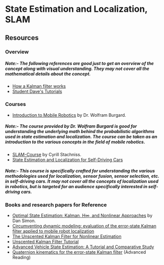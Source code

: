 # State Estimation and Localization, SLAM

## Resources

### Overview
##### Note:- The following references are good just to get an overview of the concept along with visual understanding. They may not cover all the mathematical details about the concept.

* [How a Kalman filter works](https://www.bzarg.com/p/how-a-kalman-filter-works-in-pictures/)
* [Student Dave's Tutorials](http://studentdavestutorials.weebly.com/)

### Courses
* [Introduction to Mobile Robotics](http://ais.informatik.uni-freiburg.de/teaching/ss19/robotics/) by Dr. Wolfram Burgard.
##### Note:- The course provided by Dr. Wolfram Burgard is good for understanding the underlying math behind the probabilistic algorithms used in state estimation and localization. The course can be taken as an introduction to the various concepts in the field of mobile robotics. 
* [SLAM-Course](https://www.youtube.com/watch?v=U6vr3iNrwRA&list=PLgnQpQtFTOGQrZ4O5QzbIHgl3b1JHimN_) by Cyrill Stachniss.
* [State Estimation and Localization for Self-Driving Cars](https://www.coursera.org/learn/state-estimation-localization-self-driving-cars/home/welcome)
##### Note:- This course is specifically crafted for understanding the various methodologies used for localization, sensor fusion, sensor selection, etc. in self-driving cars. It may not cover all the concepts of localization used in robotics, but is targeted for an audience specifically interested in self-driving cars. 


### Books and research papers for Reference
* [Optimal State Estimation: Kalman, H∞, and Nonlinear Approaches](https://onlinelibrary.wiley.com/doi/book/10.1002/0470045345) by Dan Simon.
* [Circumventing dynamic modeling: evaluation of the error-state Kalman filter applied to mobile robot localization](https://ieeexplore.ieee.org/document/772597)
* [The Unscented Kalman Filter for Nonlinear Estimation](https://www.seas.harvard.edu/courses/cs281/papers/unscented.pdf)
* [Unscented Kalman Filter Tutorial](https://www.cse.sc.edu/~terejanu/files/tutorialUKF.pdf) 
* [Advanced Vehicle State Estimation: A Tutorial and Comparative Study](https://www.sciencedirect.com/science/article/pii/S2405896317323674)
* [Quaternion kinematics for the error-state Kalman filter](https://arxiv.org/pdf/1711.02508.pdf) (Advanced Reading)
